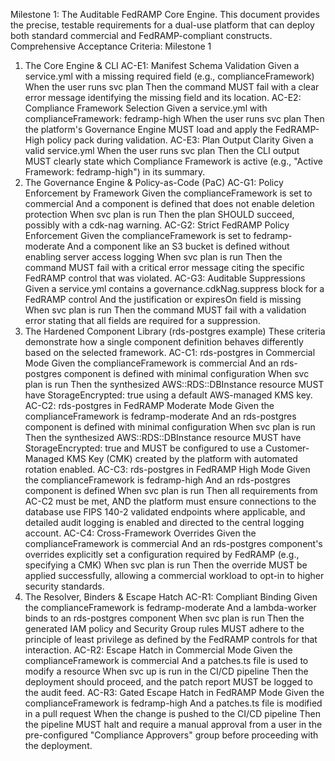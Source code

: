 Milestone 1: The Auditable FedRAMP Core Engine. This document provides the precise, testable requirements for a dual-use platform that can deploy both standard commercial and FedRAMP-compliant constructs.
Comprehensive Acceptance Criteria: Milestone 1
1. The Core Engine & CLI
AC-E1: Manifest Schema Validation
Given a service.yml with a missing required field (e.g., complianceFramework)
When the user runs svc plan
Then the command MUST fail with a clear error message identifying the missing field and its location.
AC-E2: Compliance Framework Selection
Given a service.yml with complianceFramework: fedramp-high
When the user runs svc plan
Then the platform's Governance Engine MUST load and apply the FedRAMP-High policy pack during validation.
AC-E3: Plan Output Clarity
Given a valid service.yml
When the user runs svc plan
Then the CLI output MUST clearly state which Compliance Framework is active (e.g., "Active Framework: fedramp-high") in its summary.
2. The Governance Engine & Policy-as-Code (PaC)
AC-G1: Policy Enforcement by Framework
Given the complianceFramework is set to commercial
And a component is defined that does not enable deletion protection
When svc plan is run
Then the plan SHOULD succeed, possibly with a cdk-nag warning.
AC-G2: Strict FedRAMP Policy Enforcement
Given the complianceFramework is set to fedramp-moderate
And a component like an S3 bucket is defined without enabling server access logging
When svc plan is run
Then the command MUST fail with a critical error message citing the specific FedRAMP control that was violated.
AC-G3: Auditable Suppressions
Given a service.yml contains a governance.cdkNag.suppress block for a FedRAMP control
And the justification or expiresOn field is missing
When svc plan is run
Then the command MUST fail with a validation error stating that all fields are required for a suppression.
3. The Hardened Component Library (rds-postgres example)
These criteria demonstrate how a single component definition behaves differently based on the selected framework.
AC-C1: rds-postgres in Commercial Mode
Given the complianceFramework is commercial
And an rds-postgres component is defined with minimal configuration
When svc plan is run
Then the synthesized AWS::RDS::DBInstance resource MUST have StorageEncrypted: true using a default AWS-managed KMS key.
AC-C2: rds-postgres in FedRAMP Moderate Mode
Given the complianceFramework is fedramp-moderate
And an rds-postgres component is defined with minimal configuration
When svc plan is run
Then the synthesized AWS::RDS::DBInstance resource MUST have StorageEncrypted: true and MUST be configured to use a Customer-Managed KMS Key (CMK) created by the platform with automated rotation enabled.
AC-C3: rds-postgres in FedRAMP High Mode
Given the complianceFramework is fedramp-high
And an rds-postgres component is defined
When svc plan is run
Then all requirements from AC-C2 must be met, AND the platform must ensure connections to the database use FIPS 140-2 validated endpoints where applicable, and detailed audit logging is enabled and directed to the central logging account.
AC-C4: Cross-Framework Overrides
Given the complianceFramework is commercial
And an rds-postgres component's overrides explicitly set a configuration required by FedRAMP (e.g., specifying a CMK)
When svc plan is run
Then the override MUST be applied successfully, allowing a commercial workload to opt-in to higher security standards.
4. The Resolver, Binders & Escape Hatch
AC-R1: Compliant Binding
Given the complianceFramework is fedramp-moderate
And a lambda-worker binds to an rds-postgres component
When svc plan is run
Then the generated IAM policy and Security Group rules MUST adhere to the principle of least privilege as defined by the FedRAMP controls for that interaction.
AC-R2: Escape Hatch in Commercial Mode
Given the complianceFramework is commercial
And a patches.ts file is used to modify a resource
When svc up is run in the CI/CD pipeline
Then the deployment should proceed, and the patch report MUST be logged to the audit feed.
AC-R3: Gated Escape Hatch in FedRAMP Mode
Given the complianceFramework is fedramp-high
And a patches.ts file is modified in a pull request
When the change is pushed to the CI/CD pipeline
Then the pipeline MUST halt and require a manual approval from a user in the pre-configured "Compliance Approvers" group before proceeding with the deployment.
